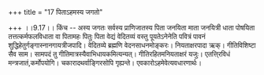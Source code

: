 +++
title = "17 पिताऽहमस्य जगतो"

+++
।।9.17।। किंच -- अस्य जगतः सर्वस्य प्राणिजातस्य पिता जनयिता माता जनयित्री
धाता पोषयिता तत्तत्कर्मफलविधाता वा पितामहः पितुः पिता वेद्यं वेदितव्यं
वस्तु पूयतेऽनेनेति पवित्रं पावनं शुद्धिहेतुर्गङ्गास्नानगायत्रीजपादि।
वेदितव्ये ब्रह्मणि वेदनसाधनमोङ्करः। नियताक्षरपादा ऋक्। गीतिविशिष्टा सैव
साम। सामपदं तु गीतिमात्रस्यैवाभिधायकमित्यन्यत्। गीतिरहितमनियताक्षरं
यजुः। एतत्ति्रविधं मन्त्रजातं,कर्मोपयोगि। चकारादथर्वाङ्गिरसोपि
गृह्यन्ते। एवकारोऽहमेवेत्यवधारणार्थः।
